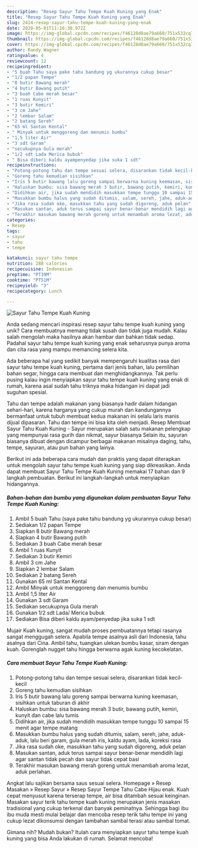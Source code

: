 ```yaml
---
description: "Resep Sayur Tahu Tempe Kuah Kuning yang Enak"
title: "Resep Sayur Tahu Tempe Kuah Kuning yang Enak"
slug: 2414-resep-sayur-tahu-tempe-kuah-kuning-yang-enak
date: 2020-05-01T11:16:38.972Z
image: https://img-global.cpcdn.com/recipes/f46128d8ae79a660/751x532cq70/sayur-tahu-tempe-kuah-kuning-foto-resep-utama.jpg
thumbnail: https://img-global.cpcdn.com/recipes/f46128d8ae79a660/751x532cq70/sayur-tahu-tempe-kuah-kuning-foto-resep-utama.jpg
cover: https://img-global.cpcdn.com/recipes/f46128d8ae79a660/751x532cq70/sayur-tahu-tempe-kuah-kuning-foto-resep-utama.jpg
author: Randy Wagner
ratingvalue: 4
reviewcount: 12
recipeingredient:
- "5 buah Tahu saya pake tahu bandung yg ukurannya cukup besar"
- "1/2 papan Tempe"
- "8 butir Bawang merah"
- "4 butir Bawang putih"
- "3 buah Cabe merah besar"
- "1 ruas Kunyit"
- "3 butir Kemiri"
- "3 cm Jahe"
- "2 lembar Salam"
- "2 batang Sereh"
- "65 ml Santan Kental"
- " Minyak untuk menggoreng dan menumis bumbu"
- "1,5 liter Air"
- "3 sdt Garam"
- "secukupnya Gula merah"
- "1/2 sdt Lada Merica bubuk"
- " Bisa diberi kaldu ayampenyedap jika suka 1 sdt"
recipeinstructions:
- "Potong-potong tahu dan tempe sesuai selera, disarankan tidak kecil-kecil"
- "Goreng tahu kemudian sisihkan"
- "Iris 5 butir bawang lalu goreng sampai berwarna kuning keemasan, sisihkan untuk taburan di akhir"
- "Haluskan bumbu: sisa bawang merah 3 butir, bawang putih, kemiri, kunyit dan cabe lalu tumis"
- "Didihkan air, jika sudah mendidih masukkan tempe tunggu 10 sampai 15 menit agar tempe matang"
- "Masukkan bumbu halus yang sudah ditumis, salam, sereh, jahe, aduk-aduk, lalu beri garam, gula merah iris, kaldu ayam, lada, koreksi rasa"
- "Jika rasa sudah oke, masukkan tahu yang sudah digoreng, aduk pelan"
- "Masukan santan, aduk terus sampai sayur benar-benar mendidih lagi agar santan tidak pecah dan sayur tidak cepat basi"
- "Terakhir masukan bawang merah goreng untuk menambah aroma lezat, aduk perlahan."
categories:
- Resep
tags:
- sayur
- tahu
- tempe

katakunci: sayur tahu tempe 
nutrition: 288 calories
recipecuisine: Indonesian
preptime: "PT39M"
cooktime: "PT51M"
recipeyield: "3"
recipecategory: Lunch

---
```



![Sayur Tahu Tempe Kuah Kuning](https://img-global.cpcdn.com/recipes/f46128d8ae79a660/751x532cq70/sayur-tahu-tempe-kuah-kuning-foto-resep-utama.jpg)

Anda sedang mencari inspirasi resep sayur tahu tempe kuah kuning yang unik? Cara membuatnya memang tidak susah dan tidak juga mudah. Kalau salah mengolah maka hasilnya akan hambar dan bahkan tidak sedap. Padahal sayur tahu tempe kuah kuning yang enak seharusnya punya aroma dan cita rasa yang mampu memancing selera kita.

Ada beberapa hal yang sedikit banyak mempengaruhi kualitas rasa dari sayur tahu tempe kuah kuning, pertama dari jenis bahan, lalu pemilihan bahan segar, hingga cara membuat dan menghidangkannya. Tak perlu pusing kalau ingin menyiapkan sayur tahu tempe kuah kuning yang enak di rumah, karena asal sudah tahu triknya maka hidangan ini dapat jadi suguhan spesial.

Tahu dan tempe adalah makanan yang biasanya hadir dalam hidangan sehari-hari, karena harganya yang cukup murah dan kandungannya bermanfaat untuk tubuh membuat kedua makanan ini selalu laris manis dijual dipasaran. Tahu dan tempe ini bisa kita oleh menjadi. Resep Membuat Sayur Tahu Kuah Kuning - Sayur merupakan salah satu makanan pelengkap yang mempunyai rasa gurih dan nikmat, sayur biasanya Selain itu, sayuran biasanya dibuat dengan dicampur berbagai makanan misalnya daging, tahu, tempe, sayuran, atau pun bahan yang lainya.


Berikut ini ada beberapa cara mudah dan praktis yang dapat diterapkan untuk mengolah sayur tahu tempe kuah kuning yang siap dikreasikan. Anda dapat membuat Sayur Tahu Tempe Kuah Kuning memakai 17 bahan dan 9 langkah pembuatan. Berikut ini langkah-langkah untuk menyiapkan hidangannya.

<!--inarticleads1-->

##### Bahan-bahan dan bumbu yang digunakan dalam pembuatan Sayur Tahu Tempe Kuah Kuning:

1. Ambil 5 buah Tahu (saya pake tahu bandung yg ukurannya cukup besar)
1. Sediakan 1/2 papan Tempe
1. Siapkan 8 butir Bawang merah
1. Siapkan 4 butir Bawang putih
1. Sediakan 3 buah Cabe merah besar
1. Ambil 1 ruas Kunyit
1. Sediakan 3 butir Kemiri
1. Ambil 3 cm Jahe
1. Siapkan 2 lembar Salam
1. Sediakan 2 batang Sereh
1. Gunakan 65 ml Santan Kental
1. Ambil  Minyak untuk menggoreng dan menumis bumbu
1. Ambil 1,5 liter Air
1. Gunakan 3 sdt Garam
1. Sediakan secukupnya Gula merah
1. Gunakan 1/2 sdt Lada/ Merica bubuk
1. Sediakan  Bisa diberi kaldu ayam/penyedap jika suka 1 sdt


Mujair Kuah kuning, sangat mudah proses pembuatannya tetapi rasanya sangat menggugah selera. Apabila tempe asalnya asli dari Indonesia, tahu asalnya dari Cina. Ambil tahu, tuangkan ulekan bumbu kasar, siram dengan kuah. Gorenglah nugget tahu hingga berwarna agak kuning kecokelatan. 

<!--inarticleads2-->

##### Cara membuat Sayur Tahu Tempe Kuah Kuning:

1. Potong-potong tahu dan tempe sesuai selera, disarankan tidak kecil-kecil
1. Goreng tahu kemudian sisihkan
1. Iris 5 butir bawang lalu goreng sampai berwarna kuning keemasan, sisihkan untuk taburan di akhir
1. Haluskan bumbu: sisa bawang merah 3 butir, bawang putih, kemiri, kunyit dan cabe lalu tumis
1. Didihkan air, jika sudah mendidih masukkan tempe tunggu 10 sampai 15 menit agar tempe matang
1. Masukkan bumbu halus yang sudah ditumis, salam, sereh, jahe, aduk-aduk, lalu beri garam, gula merah iris, kaldu ayam, lada, koreksi rasa
1. Jika rasa sudah oke, masukkan tahu yang sudah digoreng, aduk pelan
1. Masukan santan, aduk terus sampai sayur benar-benar mendidih lagi agar santan tidak pecah dan sayur tidak cepat basi
1. Terakhir masukan bawang merah goreng untuk menambah aroma lezat, aduk perlahan.


Angkat lalu sajikan bersama saus sesuai selera. Homepage » Resep Masakan » Resep Sayur » Resep Sayur Tempe Tahu Cabe Hijau enak. Kuah cepat menyusut karena terserap tempe, air bisa ditambah sesuai keinginan. Masakan sayur terik tahu tempe kuah kuning merupakan jenis masakan tradisional yang cukup terkenal dan banyak peminatnya. Sehingga bagi ibu ibu muda mesti mulai belajar dan mencoba resep terik tahu tempe ini yang cukup lezat dikonsumsi dengan tambahan sambal terasi atau sambal tomat. 

Gimana nih? Mudah bukan? Itulah cara menyiapkan sayur tahu tempe kuah kuning yang bisa Anda lakukan di rumah. Selamat mencoba!
